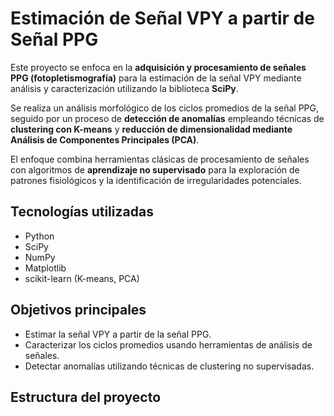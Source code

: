 # Estimación de Señal VPY a partir de Señal PPG

Este proyecto se enfoca en la **adquisición y procesamiento de señales PPG (fotopletismografía)** para la estimación de la señal VPY mediante análisis y caracterización utilizando la biblioteca **SciPy**.

Se realiza un análisis morfológico de los ciclos promedios de la señal PPG, seguido por un proceso de **detección de anomalías** empleando técnicas de **clustering con K-means** y **reducción de dimensionalidad mediante Análisis de Componentes Principales (PCA)**.

El enfoque combina herramientas clásicas de procesamiento de señales con algoritmos de **aprendizaje no supervisado** para la exploración de patrones fisiológicos y la identificación de irregularidades potenciales.

## Tecnologías utilizadas
- Python
- SciPy
- NumPy
- Matplotlib
- scikit-learn (K-means, PCA)

## Objetivos principales
- Estimar la señal VPY a partir de la señal PPG.
- Caracterizar los ciclos promedios usando herramientas de análisis de señales.
- Detectar anomalías utilizando técnicas de clustering no supervisadas.

## Estructura del proyecto
